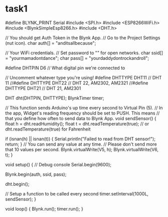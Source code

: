 # task1
#define BLYNK_PRINT Serial 
#include <SPI.h>
#include <ESP8266WiFi.h>
#include <BlynkSimpleEsp8266.h>
#include <DHT.h>
 
// You should get Auth Token in the Blynk App.
// Go to the Project Settings (nut icon).
char auth[] = "anditsallbecause";
 
// Your WiFi credentials.
// Set password to "" for open networks.
char ssid[] = "yourmamadontdance";
char pass[] = "yourdaddydontrockandroll";
 
#define DHTPIN D6          // What digital pin we're connected to
 
// Uncomment whatever type you're using!
#define DHTTYPE DHT11     // DHT 11
//#define DHTTYPE DHT22   // DHT 22, AM2302, AM2321
//#define DHTTYPE DHT21   // DHT 21, AM2301
 
DHT dht(DHTPIN, DHTTYPE);
BlynkTimer timer;
 
// This function sends Arduino's up time every second to Virtual Pin (5).
// In the app, Widget's reading frequency should be set to PUSH. This means
// that you define how often to send data to Blynk App.
void sendSensor()
{
  float h = dht.readHumidity();
  float t = dht.readTemperature(true); // or dht.readTemperature(true) for Fahrenheit
 
  if (isnan(h) || isnan(t)) {
    Serial.println("Failed to read from DHT sensor!");
    return;
  }
  // You can send any value at any time.
  // Please don't send more that 10 values per second.
  Blynk.virtualWrite(V5, h);
  Blynk.virtualWrite(V6, t);
}
 
void setup()
{
  // Debug console
  Serial.begin(9600);
 
  Blynk.begin(auth, ssid, pass);
 
  dht.begin();
 
  // Setup a function to be called every second
  timer.setInterval(1000L, sendSensor);
}
 
void loop()
{
  Blynk.run();
  timer.run();
}
